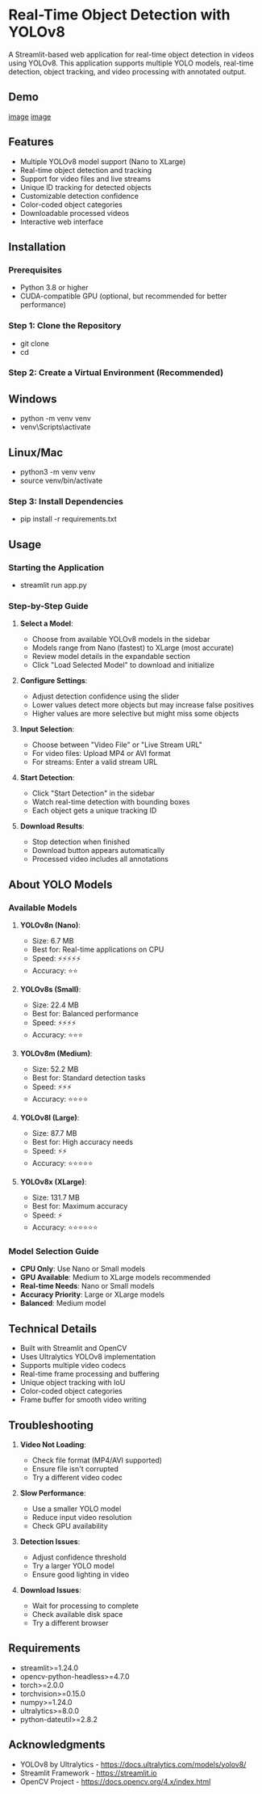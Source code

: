 # Real-Time Object Detection with YOLOv8

A Streamlit-based web application for real-time object detection in videos using YOLOv8. This application supports multiple YOLO models, real-time detection, object tracking, and video processing with annotated output.

## Demo

[image](https://github.com/user-attachments/assets/2bae0f1e-c98f-45c5-bd81-6a8c1de01d1b)
[image](https://github.com/user-attachments/assets/e9241364-0d1f-45c1-a8d3-2eea501357e7)

## Features

- Multiple YOLOv8 model support (Nano to XLarge)
- Real-time object detection and tracking
- Support for video files and live streams
- Unique ID tracking for detected objects
- Customizable detection confidence
- Color-coded object categories
- Downloadable processed videos
- Interactive web interface

## Installation

### Prerequisites
- Python 3.8 or higher
- CUDA-compatible GPU (optional, but recommended for better performance)

### Step 1: Clone the Repository 
- git clone <repository-url>
- cd <repository-name>

### Step 2: Create a Virtual Environment (Recommended)

## Windows
- python -m venv venv
- venv\Scripts\activate

## Linux/Mac
- python3 -m venv venv
- source venv/bin/activate

### Step 3: Install Dependencies
- pip install -r requirements.txt

## Usage

### Starting the Application
- streamlit run app.py


### Step-by-Step Guide

1. **Select a Model**:
   - Choose from available YOLOv8 models in the sidebar
   - Models range from Nano (fastest) to XLarge (most accurate)
   - Review model details in the expandable section
   - Click "Load Selected Model" to download and initialize

2. **Configure Settings**:
   - Adjust detection confidence using the slider
   - Lower values detect more objects but may increase false positives
   - Higher values are more selective but might miss some objects

3. **Input Selection**:
   - Choose between "Video File" or "Live Stream URL"
   - For video files: Upload MP4 or AVI format
   - For streams: Enter a valid stream URL

4. **Start Detection**:
   - Click "Start Detection" in the sidebar
   - Watch real-time detection with bounding boxes
   - Each object gets a unique tracking ID

5. **Download Results**:
   - Stop detection when finished
   - Download button appears automatically
   - Processed video includes all annotations

## About YOLO Models

### Available Models

1. **YOLOv8n (Nano)**:
   - Size: 6.7 MB
   - Best for: Real-time applications on CPU
   - Speed: ⚡⚡⚡⚡⚡
   - Accuracy: ⭐⭐

2. **YOLOv8s (Small)**:
   - Size: 22.4 MB
   - Best for: Balanced performance
   - Speed: ⚡⚡⚡⚡
   - Accuracy: ⭐⭐⭐

3. **YOLOv8m (Medium)**:
   - Size: 52.2 MB
   - Best for: Standard detection tasks
   - Speed: ⚡⚡⚡
   - Accuracy: ⭐⭐⭐⭐

4. **YOLOv8l (Large)**:
   - Size: 87.7 MB
   - Best for: High accuracy needs
   - Speed: ⚡⚡
   - Accuracy: ⭐⭐⭐⭐⭐

5. **YOLOv8x (XLarge)**:
   - Size: 131.7 MB
   - Best for: Maximum accuracy
   - Speed: ⚡
   - Accuracy: ⭐⭐⭐⭐⭐⭐

### Model Selection Guide

- **CPU Only**: Use Nano or Small models
- **GPU Available**: Medium to XLarge models recommended
- **Real-time Needs**: Nano or Small models
- **Accuracy Priority**: Large or XLarge models
- **Balanced**: Medium model

## Technical Details

- Built with Streamlit and OpenCV
- Uses Ultralytics YOLOv8 implementation
- Supports multiple video codecs
- Real-time frame processing and buffering
- Unique object tracking with IoU
- Color-coded object categories
- Frame buffer for smooth video writing

## Troubleshooting

1. **Video Not Loading**:
   - Check file format (MP4/AVI supported)
   - Ensure file isn't corrupted
   - Try a different video codec

2. **Slow Performance**:
   - Use a smaller YOLO model
   - Reduce input video resolution
   - Check GPU availability

3. **Detection Issues**:
   - Adjust confidence threshold
   - Try a larger YOLO model
   - Ensure good lighting in video

4. **Download Issues**:
   - Wait for processing to complete
   - Check available disk space
   - Try a different browser

## Requirements

- streamlit>=1.24.0
- opencv-python-headless>=4.7.0
- torch>=2.0.0
- torchvision>=0.15.0
- numpy>=1.24.0
- ultralytics>=8.0.0
- python-dateutil>=2.8.2

## Acknowledgments

- YOLOv8 by Ultralytics - https://docs.ultralytics.com/models/yolov8/
- Streamlit Framework - https://streamlit.io
- OpenCV Project - https://docs.opencv.org/4.x/index.html
